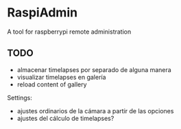 # RaspiAdmin

A tool for raspberrypi remote administration

## TODO

* almacenar timelapses por separado de alguna manera
* visualizar timelapses en galería
* reload content of gallery

Settings:
* ajustes ordinarios de la cámara a partir de las opciones
* ajustes del cálculo de timelapses?
